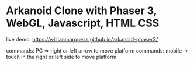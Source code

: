 # Arkanoid Clone with Phaser 3, WebGL, Javascript, HTML CSS

live demo: https://willianmarquess.github.io/arkanoid-phaser3/

commands: PC => right or left arrow to move platform
commands: mobile -> touch in the right or left side to move platform
